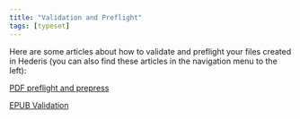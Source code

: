 ```yaml
---
title: "Validation and Preflight"
tags: [typeset]
---
```

 
<html><body><section data-type="chapter" class="hsecchapter" data-hederis-type="hsecchapter" id="intro-validation" data-pi-attrs="id: intro-validation; data-tags: typeset;" role="doc-chapter" data-tags="typeset" data-author-name=" " data-book-title=" " title="Validation and Preflight"><p class="hblkp" data-hederis-type="hblkp" id="pWO68p7iB">Here are some articles about how to validate and preflight your files created in Hederis (you can also find these articles in the navigation menu to the left): </p><p class="hblkp" data-hederis-type="hblkp" id="pZe7ibF6e"><a href="{% link _docs/pdf-preflight.md %}" data-hederis-type="hspana" id="p0Lna9AgE"><span class="Hyperlink" data-hederis-type="hspnspan" id="pydkbwBgw">PDF preflight and prepress</span></a></p><p class="hblkp" data-hederis-type="hblkp" id="pJoYwX8A4"><a href="{% link _docs/epub-validation.md %}" data-hederis-type="hspana" id="pWSyzgLIz"><span class="Hyperlink" data-hederis-type="hspnspan" id="pbQBxlHsD">EPUB Validation</span></a></p></section></body></html>
